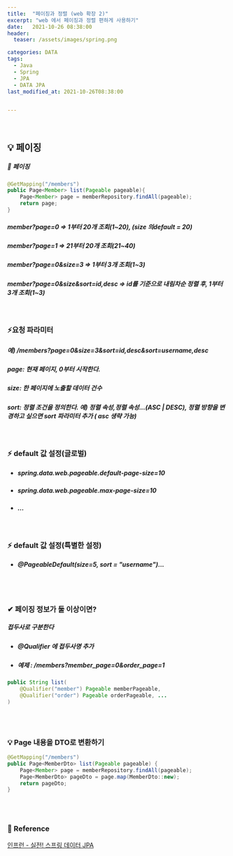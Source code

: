 ```yaml
---
title:  "페이징과 정렬 (web 확장 2)"
excerpt: "web 에서 페이징과 정렬 편하게 사용하기"
date:   2021-10-26 08:38:00
header:
  teaser: /assets/images/spring.png

categories: DATA
tags:
  - Java
  - Spring
  - JPA
  - DATA JPA
last_modified_at: 2021-10-26T08:38:00


---
```


<br/>

## 💡 페이징

##### 🐹 페이징

```java
@GetMapping("/members")
public Page<Member> list(Pageable pageable){
	Page<Member> page = memberRepository.findAll(pageable);
	return page;
}
```

##### member?page=0 => 1부터 20개 조회(1~20), (size 의default = 20)

##### member?page=1 => 21부터 20개 조회(21~40)

##### member?page=0&size=3 => 1부터 3개 조회(1~3)

##### member?page=0&size&sort=id,desc => id를 기준으로 내림차순 정렬 후, 1부터 3개 조회(1~3)

<br/>

### ⚡요청 파라미터

##### 예) /members?page=0&size=3&sort=id,desc&sort=username,desc 

##### page: 현재 페이지, 0부터 시작한다. 

##### size: 한 페이지에 노출할 데이터 건수 

##### sort: 정렬 조건을 정의한다. 예) 정렬 속성,정렬 속성...(ASC | DESC), 정렬 방향을 변경하고 싶으면 sort 파라미터 추가 ( asc 생략 가능)

<br/>

### ⚡ default 값 설정(글로벌)

- ##### spring.data.web.pageable.default-page-size=10

- ##### spring.data.web.pageable.max-page-size=10

- ##### ...

<br/>

### ⚡ default 값 설정(특별한 설정)

- ##### @PageableDefault(size=5, sort = "username")...

<br/>

<br/>

### ✔ 페이징 정보가 둘 이상이면?

##### 접두사로 구분한다

- ##### @Qualifier 에 접두사명 추가

- ##### 예제 : /members?member_page=0&order_page=1

```java
public String list(
	@Qualifier("member") Pageable memberPageable,
 	@Qualifier("order") Pageable orderPageable, ...
)
```

<br/>

<br/>

### 💡 Page 내용을 DTO로 변환하기

```java
@GetMapping("/members")
public Page<MemberDto> list(Pageable pageable) {
	Page<Member> page = memberRepository.findAll(pageable);
	Page<MemberDto> pageDto = page.map(MemberDto::new);
	return pageDto;
}
```

<br/>

<br/>

### 📔 Reference

[인프런 - 실전! 스프링 데이터 JPA](https://www.inflearn.com/course/%EC%8A%A4%ED%94%84%EB%A7%81-%EB%8D%B0%EC%9D%B4%ED%84%B0-JPA-%EC%8B%A4%EC%A0%84/dashboard)

